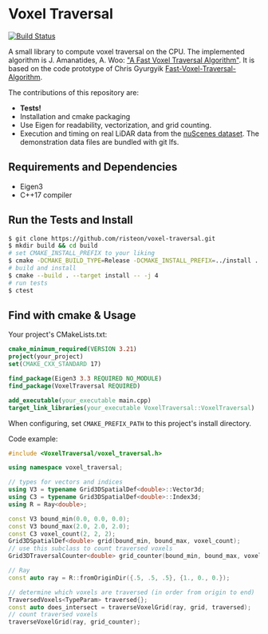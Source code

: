 # Voxel Traversal

[![Build Status](https://app.travis-ci.com/risteon/voxel-traversal.svg?branch=main)](https://app.travis-ci.com/risteon/voxel-traversal)

A small library to compute voxel traversal on the CPU.
The implemented algorithm is J. Amanatides, A. Woo: 
["A Fast Voxel Traversal Algorithm"](http://citeseerx.ist.psu.edu/viewdoc/download?doi=10.1.1.42.3443&rep=rep1&type=pdf).
It is based on the code prototype of Chris Gyurgyik
[Fast-Voxel-Traversal-Algorithm](https://github.com/cgyurgyik/fast-voxel-traversal-algorithm).

The contributions of this repository are:
* **Tests!**
* Installation and cmake packaging
* Use Eigen for readability, vectorization, and grid counting.
* Execution and timing on real LiDAR data from the [nuScenes dataset](https://www.nuscenes.org/). The demonstration data files are bundled with git lfs.

## Requirements and Dependencies
* Eigen3
* C++17 compiler

## Run the Tests and Install
```bash
$ git clone https://github.com/risteon/voxel-traversal.git
$ mkdir build && cd build
# set CMAKE_INSTALL_PREFIX to your liking
$ cmake -DCMAKE_BUILD_TYPE=Release -DCMAKE_INSTALL_PREFIX=../install ..
# build and install
$ cmake --build . --target install -- -j 4
# run tests
$ ctest
```

## Find with cmake & Usage 

Your project's CMakeLists.txt:
```cmake
cmake_minimum_required(VERSION 3.21)
project(your_project)
set(CMAKE_CXX_STANDARD 17)

find_package(Eigen3 3.3 REQUIRED NO_MODULE)
find_package(VoxelTraversal REQUIRED)

add_executable(your_executable main.cpp)
target_link_libraries(your_executable VoxelTraversal::VoxelTraversal)
```
When configuring, set `CMAKE_PREFIX_PATH` to this project's install directory.

Code example:
```c++
#include <VoxelTraversal/voxel_traversal.h>

using namespace voxel_traversal;

// types for vectors and indices
using V3 = typename Grid3DSpatialDef<double>::Vector3d;
using C3 = typename Grid3DSpatialDef<double>::Index3d;
using R = Ray<double>;

const V3 bound_min(0.0, 0.0, 0.0);
const V3 bound_max(2.0, 2.0, 2.0);
const C3 voxel_count(2, 2, 2);
Grid3DSpatialDef<double> grid(bound_min, bound_max, voxel_count);
// use this subclass to count traversed voxels
Grid3DTraversalCounter<double> grid_counter(bound_min, bound_max, voxel_count);

// Ray
const auto ray = R::fromOriginDir({.5, .5, .5}, {1., 0., 0.});

// determine which voxels are traversed (in order from origin to end)
TraversedVoxels<TypeParam> traversed{};
const auto does_intersect = traverseVoxelGrid(ray, grid, traversed);
// count traversed voxels
traverseVoxelGrid(ray, grid_counter);
```
